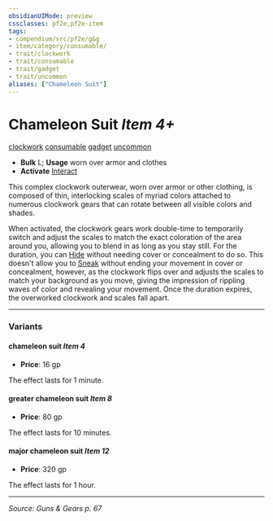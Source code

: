 ```yaml
---
obsidianUIMode: preview
cssclasses: pf2e,pf2e-item
tags:
- compendium/src/pf2e/g&g
- item/category/consumable/
- trait/clockwork
- trait/consumable
- trait/gadget
- trait/uncommon
aliases: ["Chameleon Suit"]
---
```

# Chameleon Suit *Item 4+*  
[clockwork](rules/traits/clockwork-g-g.md "Clockwork  Trait")  [consumable](rules/traits/consumable.md "Consumable Item Trait")  [gadget](rules/traits/gadget-g-g.md "Gadget  Trait")  [uncommon](rules/traits/uncommon.md "Uncommon Rarity Trait")  

- **Bulk** L; **Usage** worn over armor and clothes
- **Activate** [Interact](rules/actions/interact.md)

This complex clockwork outerwear, worn over armor or other clothing, is composed of thin, interlocking scales of myriad colors attached to numerous clockwork gears that can rotate between all visible colors and shades.

When activated, the clockwork gears work double-time to temporarily switch and adjust the scales to match the exact coloration of the area around you, allowing you to blend in as long as you stay still. For the duration, you can [Hide](rules/actions/hide.md) without needing cover or concealment to do so. This doesn't allow you to [Sneak](rules/actions/sneak.md) without ending your movement in cover or concealment, however, as the clockwork flips over and adjusts the scales to match your background as you move, giving the impression of rippling waves of color and revealing your movement. Once the duration expires, the overworked clockwork and scales fall apart.

---

### Variants

#### chameleon suit *Item 4*

- **Price**: 16 gp

The effect lasts for 1 minute.

#### greater chameleon suit *Item 8*

- **Price**: 80 gp

The effect lasts for 10 minutes.

#### major chameleon suit *Item 12*

- **Price**: 320 gp

The effect lasts for 1 hour.

---
*Source: Guns & Gears p. 67*